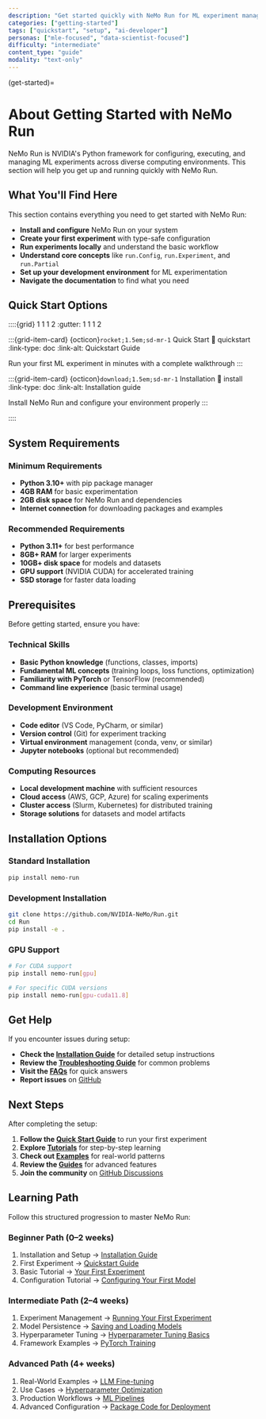 ```yaml
---
description: "Get started quickly with NeMo Run for ML experiment management."
categories: ["getting-started"]
tags: ["quickstart", "setup", "ai-developer"]
personas: ["mle-focused", "data-scientist-focused"]
difficulty: "intermediate"
content_type: "guide"
modality: "text-only"
---
```


(get-started)=

# About Getting Started with NeMo Run

NeMo Run is NVIDIA's Python framework for configuring, executing, and managing ML experiments across diverse computing environments. This section will help you get up and running quickly with NeMo Run.

## What You'll Find Here

This section contains everything you need to get started with NeMo Run:

- **Install and configure** NeMo Run on your system
- **Create your first experiment** with type-safe configuration
- **Run experiments locally** and understand the basic workflow
- **Understand core concepts** like `run.Config`, `run.Experiment`, and `run.Partial`
- **Set up your development environment** for ML experimentation
- **Navigate the documentation** to find what you need

## Quick Start Options

::::{grid} 1 1 1 2
:gutter: 1 1 1 2

:::{grid-item-card} {octicon}`rocket;1.5em;sd-mr-1` Quick Start
:link: quickstart
:link-type: doc
:link-alt: Quickstart Guide

Run your first ML experiment in minutes with a complete walkthrough
:::

:::{grid-item-card} {octicon}`download;1.5em;sd-mr-1` Installation
:link: install
:link-type: doc
:link-alt: Installation guide

Install NeMo Run and configure your environment properly
:::

::::

## System Requirements

### Minimum Requirements

- **Python 3.10+** with pip package manager
- **4GB RAM** for basic experimentation
- **2GB disk space** for NeMo Run and dependencies
- **Internet connection** for downloading packages and examples

### Recommended Requirements

- **Python 3.11+** for best performance
- **8GB+ RAM** for larger experiments
- **10GB+ disk space** for models and datasets
- **GPU support** (NVIDIA CUDA) for accelerated training
- **SSD storage** for faster data loading

## Prerequisites

Before getting started, ensure you have:

### Technical Skills

- **Basic Python knowledge** (functions, classes, imports)
- **Fundamental ML concepts** (training loops, loss functions, optimization)
- **Familiarity with PyTorch** or TensorFlow (recommended)
- **Command line experience** (basic terminal usage)

### Development Environment

- **Code editor** (VS Code, PyCharm, or similar)
- **Version control** (Git) for experiment tracking
- **Virtual environment** management (conda, venv, or similar)
- **Jupyter notebooks** (optional but recommended)

### Computing Resources

- **Local development machine** with sufficient resources
- **Cloud access** (AWS, GCP, Azure) for scaling experiments
- **Cluster access** (Slurm, Kubernetes) for distributed training
- **Storage solutions** for datasets and model artifacts

## Installation Options

### Standard Installation

```bash
pip install nemo-run
```

### Development Installation

```bash
git clone https://github.com/NVIDIA-NeMo/Run.git
cd Run
pip install -e .
```

### GPU Support

```bash
# For CUDA support
pip install nemo-run[gpu]

# For specific CUDA versions
pip install nemo-run[gpu-cuda11.8]
```

## Get Help

If you encounter issues during setup:

- **Check the [Installation Guide](install.md)** for detailed setup instructions
- **Review the [Troubleshooting Guide](../guides/troubleshooting.md)** for common problems
- **Visit the [FAQs](../references/faqs.md)** for quick answers
- **Report issues** on [GitHub](https://github.com/NVIDIA-NeMo/Run/issues)

## Next Steps

After completing the setup:

1. **Follow the [Quick Start Guide](quickstart.md)** to run your first experiment
2. **Explore [Tutorials](../learning-resources/tutorials/index.md)** for step-by-step learning
3. **Check out [Examples](../learning-resources/examples/index.md)** for real-world patterns
4. **Review the [Guides](../guides/index.md)** for advanced features
5. **Join the community** on [GitHub Discussions](https://github.com/NVIDIA-NeMo/Run/discussions)

## Learning Path

Follow this structured progression to master NeMo Run:

### Beginner Path (0–2 weeks)

1. Installation and Setup → [Installation Guide](install.md)
2. First Experiment → [Quickstart Guide](quickstart.md)
3. Basic Tutorial → [Your First Experiment](../learning-resources/tutorials/first-experiment.md)
4. Configuration Tutorial → [Configuring Your First Model](../learning-resources/tutorials/configuring-your-first-model.md)

### Intermediate Path (2–4 weeks)

1. Experiment Management → [Running Your First Experiment](../learning-resources/tutorials/running-your-first-experiment.md)
2. Model Persistence → [Saving and Loading Models](../learning-resources/tutorials/saving-and-loading-models.md)
3. Hyperparameter Tuning → [Hyperparameter Tuning Basics](../learning-resources/tutorials/hyperparameter-tuning-basics.md)
4. Framework Examples → [PyTorch Training](../learning-resources/examples/ml-frameworks/pytorch-training.md)

### Advanced Path (4+ weeks)

1. Real-World Examples → [LLM Fine-tuning](../learning-resources/examples/real-world/llm-fine-tuning.md)
2. Use Cases → [Hyperparameter Optimization](../learning-resources/use-cases/research/hyperparameter-optimization.md)
3. Production Workflows → [ML Pipelines](../learning-resources/use-cases/production/ml-pipelines.md)
4. Advanced Configuration → [Package Code for Deployment](../guides/packaging.md)

